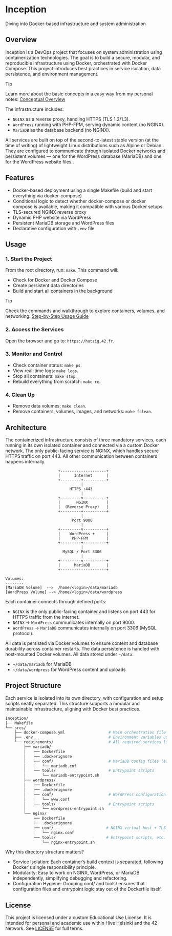 # Inception
Diving into Docker-based infrastructure and system administration

## Overview
Inception is a DevOps project that focuses on system administration using containerization technologies. The goal is to build a secure, modular, and reproducible infrastructure using Docker, orchestrated with Docker Compose. This project introduces best practices in service isolation, data persistence, and environment management.

> [!TIP]
> Learn more about the basic concepts in a easy way from my personal notes: [Conceptual Overview](https://github.com/hlntzg/Inception/wiki)

The infrastructure includes:
- `NGINX` as a reverse proxy, handling HTTPS (TLS 1.2/1.3).
- `WordPress` running with PHP-FPM, serving dynamic content (no NGINX).
- `MariaDB` as the database backend (no NGINX).

All services are built on top of the second-to-latest stable version (at the time of writing) of lightweight Linux distributions such as Alpine or Debian. They are configured to communicate through isolated Docker networks and persistent volumes — one for the WordPress database (MariaDB) and one for the WordPress website files..


## Features
- Docker-based deployment using a single Makefile (build and start everything via docker-compose)
- Conditional logic to detect whether docker-compose or docker compose is available, making it compatible with various Docker setups.
- TLS-secured NGINX reverse proxy
- Dynamic PHP website via WordPress
- Persistent MariaDB storage and WordPress files
- Declarative configuration with `.env` file

## Usage
### 1. Start the Project
From the root directory, run: `make`. This command will:
- Check for Docker and Docker Compose
- Create persistent data directories
- Build and start all containers in the background

> [!TIP]
> Check the commands and walkthrough to explore containers, volumes, and networking: [Step-by-Step Usage Guide](https://github.com/hlntzg/Inception/wiki/Inception)

### 2. Access the Services
Open the browser and go to: `https://hutzig.42.fr`.

### 3. Monitor and Control
- Check container status: `make ps`.
- View real-time logs: `make logs`.
- Stop all containers: `make stop`.
- Rebuild everything from scratch: `make re`.

### 4. Clean Up
- Remove data volumes: `make clean`.
- Remove containers, volumes, images, and networks: `make fclean`.

## Architecture
The containerized infrastructure consists of three mandatory services, each running in its own isolated container and connected via a custom Docker network. The only public-facing service is NGINX, which handles secure HTTPS traffic on port 443. All other communication between containers happens internally. 
```
                       +--------------------+
                       |      Internet      |
                       +---------+----------+
                                 |
                            HTTPS :443
                                 |
                       +---------v----------+
                       |       NGINX        |
                       |  (Reverse Proxy)   |
                       +---------+----------+
                                 |
                             Port 9000
                                 |
                       +---------v----------+
                       |    WordPress +     |
                       |     PHP-FPM        |
                       +---------+----------+
                                 |
                         MySQL / Port 3306
                                 |
                       +---------v----------+
                       |      MariaDB       |
                       +--------------------+

Volumes:
--------
[MariaDB Volume]  -->  /home/<login>/data/mariadb
[WordPress Volume] --> /home/<login>/data/wordpress

```
Each container connects through defined ports:
- ```NGINX``` is the only public-facing container and listens on port 443 for HTTPS traffic from the internet.
- ```NGINX``` → ```WordPress``` communicates internally on port 9000.
- ```WordPress``` → ```MariaDB``` communicates internally on port 3306 (MySQL protocol).

All data is persisted via Docker volumes to ensure content and database durability across container restarts.
The data persistence is handled with host-mounted Docker volumes. All data stored under `~/data`:
- `~/data/mariadb` for MariaDB
- `~/data/wordpress` for WordPress content and uploads

## Project Structure
Each service is isolated into its own directory, with configuration and setup scripts neatly separated. This structure supports a modular and maintainable infrastructure, aligning with Docker best practices.
```bash
Inception/
├── Makefile
└── srcs/
    ├── docker-compose.yml                   # Main orchestration file
    ├── .env                                 # Environment variables used by services
    └── requirements/                        # All required services live here
        ├── mariadb/
        │   ├── Dockerfile
        │   ├── .dockerignore
        │   ├── conf/                        # MariaDB config files (e.g. my.cnf)
        │   │   └── mariadb.cnf
        │   └── tools/                       # Entrypoint scripts
        │       └── mariadb-entrypoint.sh
        ├── wordpress/
        │   ├── Dockerfile
        │   ├── .dockerignore
        │   ├── conf/                        # WordPress configuration
        │   │   └── www.conf
        │   └── tools/                       # Entrypoint scripts
        │       └── wordpress-entrypoint.sh
        └── nginx/
            ├── Dockerfile
            ├── .dockerignore
            ├── conf/                       # NGINX virtual host + TLS config
            │   └── nginx.conf
            └── tools/                      # Entrypoint scripts, etc.
                └── nginx-entrypoint.sh
```
Why this directory structure matters?
- Service Isolation: Each container’s build context is separated, following Docker's single responsibility principle.
- Modularity: Easy to work on NGINX, WordPress, or MariaDB independently, simplifying debugging and refactoring.
- Configuration Hygiene: Grouping conf/ and tools/ ensures that configuration files and entrypoint logic stay out of the Dockerfile itself.

## License

This project is licensed under a custom Educational Use License. It is intended 
for personal and academic use within Hive Helsinki and the 42 Network. See [LICENSE](./LICENSE) for full terms.
